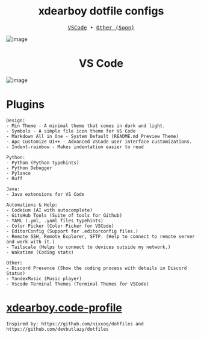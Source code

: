 
<div align="center">
<h1>xdearboy dotfile configs</h1>
</div>

<pre align="center">
<a href="#"><a href="#vscode">VSCode</a> • <a href="#">Other (Soon)</a></a>
</pre>


![image](https://i.imgur.com/mLXUtjS.png)


<div align="center" id="vscode">
<h1>VS Code</h1>
</div>

![image](https://i.imgur.com/BY7Xj0Q.png)

# Plugins
```
Design:
- Min Theme - A minimal theme that comes in dark and light.
- Symbols - A simple file icon theme for VS Code
- Markdown All in One - System Default (README.md Preview Theme)
- Apc Customize UI++ - Advanced VSCode user interface customizations. 
- Indent-rainbow - Makes indentation easier to read

Python:
- Python (Python typehints)
- Python Debugger 
- Pylance 
- Ruff

Java:
- Java extensions for VS Code

Automations & Help:
- Codeium (AI with autocomplete)
- GitsHub Tools (Suite of tools for Github)
- YAML (.yml, .yaml files typehints)
- Color Picker (Color Picker for VSCode)
- EditorConfig (Support for .editorconfig files.)
- Remote SSH, Remote Explorer, SFTP. (Help to connect to remote server and work with it.)
- Tailscale (Helps to connect to devices outside my network.)
- Wakatime (Coding stats)

Other:
- Discord Presence (Show the coding process with details in Discord Status)
- YandexMusic (Music player)
- Vscode Terminal Themes (Terminal Themes for VSCode)
```

# [xdearboy.code-profile](https://github.com/xdearboy/dotfiles/tree/main/vscode/xdearboy.code-profile)

```
Inspired by: https://github.com/nixxoq/dotfiles and https://github.com/devbutlazy/dotfiles
```
